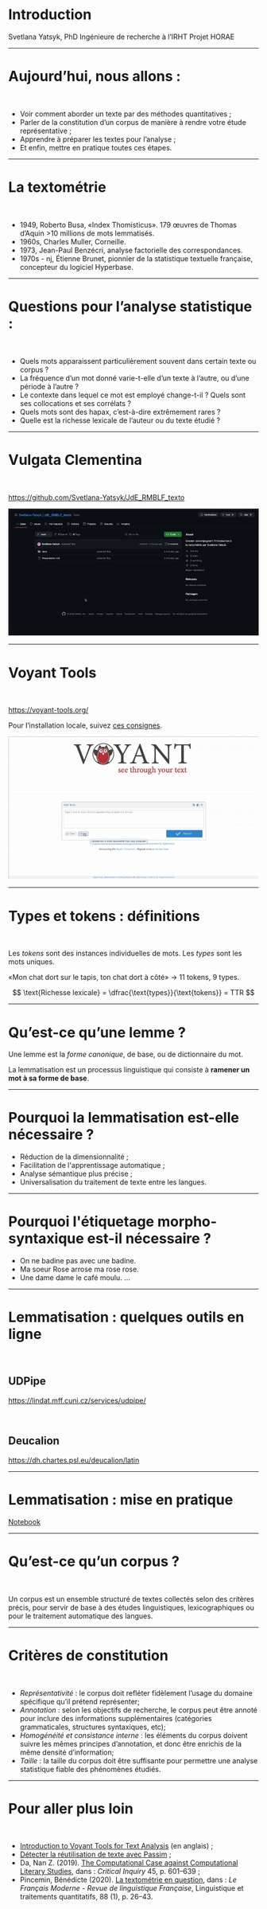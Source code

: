 
# Introduction

Svetlana Yatsyk, PhD
Ingénieure de recherche à l’IRHT
Projet HORAE

---
# Aujourd’hui, nous allons :
<br>

- Voir comment aborder un texte par des méthodes quantitatives ;
- Parler de la constitution d’un corpus de manière à rendre votre étude représentative ;
- Apprendre à préparer les textes pour l’analyse ;
- Et enfin, mettre en pratique toutes ces étapes.

---
# La textométrie 
<br>

- 1949, Roberto Busa, «Index Thomisticus». 179 œuvres de Thomas d’Aquin >10 millions de mots lemmatisés.
- 1960s, Charles Muller, Corneille.
- 1973, Jean-Paul Benzécri, analyse factorielle des correspondances.
- 1970s - nj, Étienne Brunet, pionnier de la statistique textuelle française, concepteur du logiciel Hyperbase. 

---
# Questions pour l’analyse statistique :
<br>

- Quels mots apparaissent particulièrement souvent dans certain texte ou corpus ?
- La fréquence d’un mot donné varie-t-elle d’un texte à l’autre, ou d’une période à l’autre ?
- Le contexte dans lequel ce mot est employé change-t-il ? Quels sont ses collocations et ses corrélats ?
- Quels mots sont des hapax, c’est-à-dire extrêmement rares ?
- Quelle est la richesse lexicale de l’auteur ou du texte étudié ?

---
# Vulgata Clementina
<br>

https://github.com/Svetlana-Yatsyk/JdE_RMBLF_texto
<br>

![](data/img/01.download.gif)

---
# Voyant Tools
<br>

https://voyant-tools.org/
<br>

Pour l’installation locale, suivez [ces consignes](https://github.com/sgsinclair/VoyantServer/wiki/VoyantServer-Desktop).
<br>

![](data/img/02.load_to_voyant.gif)

---
# Types et tokens :  définitions
<br>

Les _tokens_ sont des instances individuelles de mots.
Les _types_ sont les mots uniques.

«Mon chat dort sur le tapis, ton chat dort à côté» → 11 tokens, 9 types.

$$
\text{Richesse lexicale} = \dfrac{\text{types}}{\text{tokens}} = TTR
$$

---
# Qu’est-ce qu’une lemme ?

Une lemme est la _forme canonique_, de base, ou de dictionnaire du mot.
	 	 	 	
La lemmatisation est un processus linguistique qui consiste à **ramener un mot à sa forme de base**. 

---
# Pourquoi la lemmatisation est-elle nécessaire ?

- Réduction de la dimensionnalité ;
- Facilitation de l'apprentissage automatique ;
- Analyse sémantique plus précise ;
- Universalisation du traitement de texte entre les langues.

---
# Pourquoi l'étiquetage morpho-syntaxique est-il nécessaire ?

- On ne badine pas avec une badine.
- Ma soeur Rose arrose ma rose rose.
- Une dame dame le café moulu.
...

---
# Lemmatisation : quelques outils en ligne
<br>

## UDPipe

https://lindat.mff.cuni.cz/services/udpipe/

<br>

## Deucalion
https://dh.chartes.psl.eu/deucalion/latin

---
# Lemmatisation : mise en pratique

[Notebook](https://colab.research.google.com/github/Svetlana-Yatsyk/JdE_RMBLF_texto/blob/main/notebooks/lemmatisation.ipynb)

---
# Qu’est-ce qu’un corpus ?
<br>

Un corpus est un ensemble structuré de textes collectés selon des critères précis, pour servir de base à des études linguistiques, lexicographiques ou pour le traitement automatique des langues.

---
# Critères de constitution
<br>

- *Représentativité* : le corpus doit refléter fidèlement l’usage du domaine spécifique qu’il prétend représenter;
- *Annotation* : selon les objectifs de recherche, le corpus peut être annoté pour inclure des informations supplémentaires (catégories grammaticales, structures syntaxiques, etc);
- *Homogénéité et consistance interne* : les éléments du corpus doivent suivre les mêmes principes d’annotation, et donc être enrichis de la même densité d’information;
- *Taille* : la taille du corpus doit être suffisante pour permettre une analyse statistique fiable des phénomènes étudiés.

---
# Pour aller plus loin
<br>

- [Introduction to Voyant Tools for Text Analysis](https://youtu.be/4jCGLmbLFT0) (en anglais) ;
- [Détecter la réutilisation de texte avec Passim](https://programminghistorian.org/fr/lecons/detecter-la-reutilisation-de-texte-avec-passim) ;
- Da, Nan Z. (2019). [The Computational Case against Computational Literary Studies](http://jonathanstray.com/papers/Computational-Literary-Studies.pdf), dans : *Critical Inquiry* 45, p. 601–639 ;
- Pincemin, Bénédicte (2020). [La textométrie en question](https://shs.hal.science/halshs-02902088v1), dans : *Le Français Moderne - Revue de linguistique Française*, Linguistique et traitements quantitatifs, 88 (1), p. 26–43.
